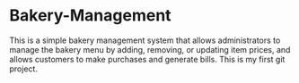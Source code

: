 # Bakery-Management
This is a simple bakery management system that allows administrators to manage the bakery menu by adding, removing, or updating item prices, and allows customers to make purchases and generate bills.
This is my first git project.